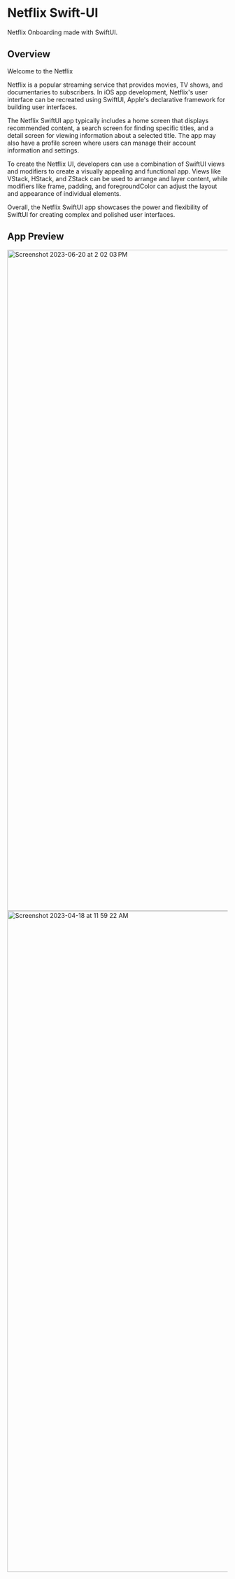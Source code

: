 #  Netflix Swift-UI

Netflix Onboarding made with SwiftUI.

## Overview

Welcome to the Netflix 

Netflix is a popular streaming service that provides movies, TV shows, and documentaries to subscribers. In iOS app development,
 Netflix's user interface can be recreated using SwiftUI, Apple's declarative framework for building user interfaces.

The Netflix SwiftUI app typically includes a home screen that displays recommended content, a search screen for finding specific titles,
and a detail screen for viewing information about a selected title. The app may also have a profile screen where users can manage their
account information and settings.

To create the Netflix UI, developers can use a combination of SwiftUI views and modifiers to create a visually appealing and functional
app. Views like VStack, HStack, and ZStack can be used to arrange and layer content, while modifiers like frame, padding, and
foregroundColor can adjust the layout and appearance of individual elements.

Overall, the Netflix SwiftUI app showcases the power and flexibility of SwiftUI for creating complex and polished user interfaces.

## App Preview



<img width="1512" alt="Screenshot 2023-06-20 at 2 02 03 PM" src="https://github.com/ADITYAGABA1322/swiftpm-UI/assets/97380595/41a90187-f009-4519-bf5b-ce2dd6da33e4">



<img width="1512" alt="Screenshot 2023-04-18 at 11 59 22 AM" src="https://user-images.githubusercontent.com/97380595/236645941-61af060e-4989-4345-b5d4-54f606d0f78c.png">

